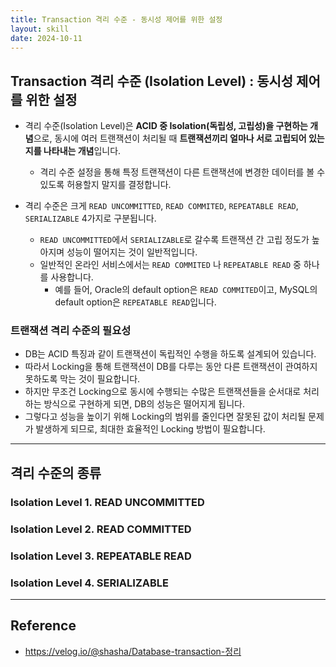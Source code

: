 ```yaml
---
title: Transaction 격리 수준 - 동시성 제어를 위한 설정
layout: skill
date: 2024-10-11
---
```





## Transaction 격리 수준 (Isolation Level) : 동시성 제어를 위한 설정

- 격리 수준(Isolation Level)은 **ACID 중 Isolation(독립성, 고립성)을 구현하는 개념**으로, 동시에 여러 트랜잭션이 처리될 때 **트랜잭션끼리 얼마나 서로 고립되어 있는지를 나타내는 개념**입니다.
    - 격리 수준 설정을 통해 특정 트랜잭션이 다른 트랜잭션에 변경한 데이터를 볼 수 있도록 허용할지 말지를 결정합니다.

- 격리 수준은 크게 `READ UNCOMMITTED`, `READ COMMITED`, `REPEATABLE READ`, `SERIALIZABLE` 4가지로 구분됩니다.
    - `READ UNCOMMITTED`에서 `SERIALIZABLE`로 갈수록 트랜잭션 간 고립 정도가 높아지며 성능이 떨어지는 것이 일반적입니다.
    - 일반적인 온라인 서비스에서는 `READ COMMITED` 나 `REPEATABLE READ` 중 하나를 사용합니다.
        - 예를 들어, Oracle의 default option은 `READ COMMITED`이고, MySQL의 default option은 `REPEATABLE READ`입니다.


### 트랜잭션 격리 수준의 필요성

- DB는 ACID 특징과 같이 트랜잭션이 독립적인 수행을 하도록 설계되어 있습니다.
- 따라서 Locking을 통해 트랜잭션이 DB를 다루는 동안 다른 트랜잭션이 관여하지 못하도록 막는 것이 필요합니다.
- 하지만 무조건 Locking으로 동시에 수행되는 수많은 트랜잭션들을 순서대로 처리하는 방식으로 구현하게 되면, DB의 성능은 떨어지게 됩니다.
- 그렇다고 성능을 높이기 위해 Locking의 범위를 줄인다면 잘못된 값이 처리될 문제가 발생하게 되므로, 최대한 효율적인 Locking 방법이 필요합니다.




---




## 격리 수준의 종류


### Isolation Level 1. READ UNCOMMITTED



### Isolation Level 2. READ COMMITTED



### Isolation Level 3. REPEATABLE READ



### Isolation Level 4. SERIALIZABLE




---




## Reference

- <https://velog.io/@shasha/Database-transaction-정리>
